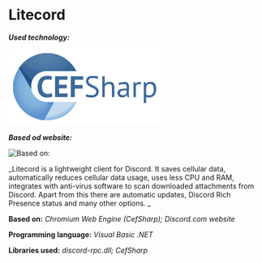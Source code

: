 # Litecord

**_Used technology:_**

![Used technology:](https://github.com/cefsharp/CefSharp/raw/master/logo.png)






**_Based od website:_**


![Based on:](https://lh3.googleusercontent.com/proxy/WWfO5LFDQe1qdsgDjYdtMXtnJuS8azIPGqxdxmb1XLiA-6A3WGITil3QEaCmpxHRWefysxkQCj6alkU4DqPJizUrJ0jNN8a8ycWaDqa8CS6hWg)





_Litecord is a lightweight client for Discord. It saves cellular data, automatically reduces cellular data usage, uses less CPU and RAM, integrates with anti-virus software to scan downloaded attachments from Discord. Apart from this there are automatic updates, Discord Rich Presence status and many other options. _

**Based on:** _Chromium Web Engine (CefSharp); Discord.com website_

**Programming language:** _Visual Basic .NET_

**Libraries used:** _discord-rpc.dll; CefSharp_

